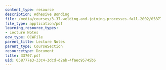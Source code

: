 ```yaml
---
content_type: resource
description: Adhesive Bonding
file: /media/courses/3-37-welding-and-joining-processes-fall-2002/058777e333c43dcdd2ab4faec95745b6_33707.pdf
file_type: application/pdf
learning_resource_types:
- Lecture Notes
ocw_type: OCWFile
parent_title: Lecture Notes
parent_type: CourseSection
resourcetype: Document
title: 33707.pdf
uid: 058777e3-33c4-3dcd-d2ab-4faec95745b6
---
```

